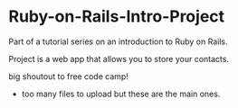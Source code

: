 # Ruby-on-Rails-Intro-Project

Part of a tutorial series on an introduction to Ruby on Rails.

Project is a web app that allows you to store your contacts. 


big shoutout to free code camp!


* too many files to upload but these are the main ones. 

